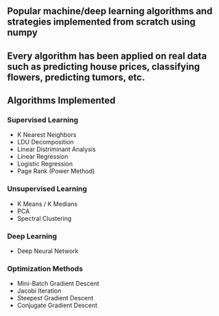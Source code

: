 ## Popular machine/deep learning algorithms and strategies implemented from scratch using numpy 
## Every algorithm has been applied on real data such as predicting house prices, classifying flowers, predicting tumors, etc.

## Algorithms Implemented

### Supervised Learning
  - K Nearest Neighbors
  - LDU Decomposition
  - Linear Distriminant Analysis
  - Linear Regression
  - Logistic Regression
  - Page Rank (Power Method)

### Unsupervised Learning
  - K Means / K Medians
  - PCA
  - Spectral Clustering

### Deep Learning
  - Deep Neural Network

### Optimization Methods
  - Mini-Batch Gradient Descent
  - Jacobi Iteration
  - Steepest Gradient Descent
  - Conjugate Gradient Descent

